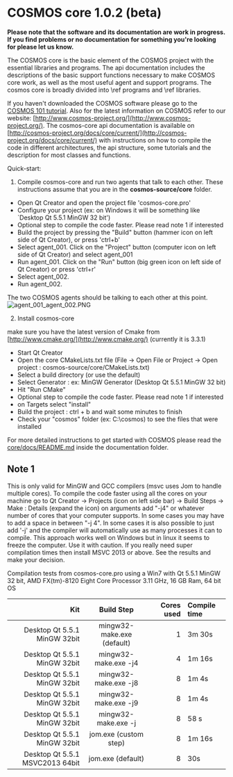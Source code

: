 # COSMOS core 1.0.2 (beta)

**Please note that the software and its documentation are work in progress. If you find problems or no documentation for something you're looking for please let us know.**

The COSMOS core is the basic element of the COSMOS project with the essential libraries and programs. The api documentation includes the descriptions of the basic support functions necessary to make COSMOS core work, as well as the most useful agent and support programs. The cosmos core is broadly divided into \ref programs and \ref libraries. 
 
If you haven't downloaded the COSMOS software please go to the [COSMOS 101 tutorial](http://bitbucket.org/cosmos/tutorial). Also for the latest information on COSMOS refer to our website:
[http://www.cosmos-project.org/](http://www.cosmos-project.org/). The cosmos-core api documentation is available on [http://cosmos-project.org/docs/core/current/](http://cosmos-project.org/docs/core/current/)  with instructions on how to compile the code in different architectures, the api structure, some tutorials and the description for most classes and functions.

Quick-start:

1) Compile cosmos-core and run two agents that talk to each other. These instructions assume that you are in the **cosmos-source/core** folder. 

* Open Qt Creator and open the project file 'cosmos-core.pro' 
* Configure your project (ex: on Windows it will be something like `Desktop Qt 5.5.1 MinGW 32 bit')
* Optional step to compile the code faster. Please read note 1 if interested
* Build the project by pressing the "Build" button (hammer icon on left side of Qt Creator), or press 'ctrl+b'
* Select agent_001. Click on the "Project" button (computer icon on left side of Qt Creator) and select agent_001
* Run agent_001. Click on the "Run" button (big green icon on left side of Qt Creator) or press 'ctrl+r'
* Select agent_002. 
* Run agent_002. 

The two COSMOS agents should be talking to each other at this point. 
![agent_001_agent_002.PNG](https://bitbucket.org/repo/EpA5jo/images/402568663-agent_001_agent_002.PNG)

2) Install cosmos-core

make sure you have the latest version of Cmake from [http://www.cmake.org/](http://www.cmake.org/) (currently it is 3.3.1)

* Start Qt Creator
* Open the core CMakeLists.txt file (File -> Open File or Project -> Open project : cosmos-source/core/CMakeLists.txt)
* Select a build directory (or use the default)
* Select Generator : ex: MinGW Generator (Desktop Qt 5.5.1 MinGW 32 bit)
* Hit "Run CMake"
* Optional step to compile the code faster. Please read note 1 if interested
* on Targets select "install"
* Build the project : ctrl + b and wait some minutes to finish
* Check your "cosmos" folder (ex: C:\cosmos) to see the files that were installed

For more detailed instructions to get started with COSMOS
please read the [core/docs/README.md](https://bitbucket.org/cosmos/core/src/master/docs/README.md) inside the 
documentation folder.

## Note 1 ##
This is only valid for MinGW and GCC compilers (msvc uses Jom to handle multiple cores). To compile the code faster using all the cores on your machine go to Qt Creator -> Projects (icon on left side bar) -> Build Steps -> Make : Details (expand the icon) on arguments add "-j4" or whatever number of cores that your computer supports. In some cases you may have to add a space in between "-j 4". In some cases it is also possible to just add '-j' and the compiler will automatically use as many processes it can to compile. This approach works well on Windows but in linux it seems to freeze the computer. Use it with caution. If you really need super compilation times then install MSVC 2013 or above. See the results and make your decision.

Compilation tests from cosmos-core.pro using a Win7 with Qt 5.5.1 MinGW 32 bit, AMD FX(tm)-8120 Eight Core Processor 3.11 GHz, 16 GB Ram, 64 bit OS

Kit                             | Build Step                 | Cores used  | Compile time  | 
------------------------------: | :------------------------: | ----------: | :------------ | 
Desktop Qt 5.5.1 MinGW 32bit    | mingw32-make.exe (default) | 1           | 3m 30s        | 
Desktop Qt 5.5.1 MinGW 32bit    | mingw32-make.exe -j4       | 4           | 1m 16s        | 
Desktop Qt 5.5.1 MinGW 32bit    | mingw32-make.exe -j8       | 8           | 1m 4s         | 
Desktop Qt 5.5.1 MinGW 32bit    | mingw32-make.exe -j9       | 8           | 1m 4s         | 
Desktop Qt 5.5.1 MinGW 32bit    | mingw32-make.exe -j        | 8           | 58 s          | 
Desktop Qt 5.5.1 MinGW 32bit    | jom.exe (custom step)      | 8           | 1m 16s        | 
Desktop Qt 5.5.1 MSVC2013 64bit | jom.exe (default)          | 8           | 30s           |